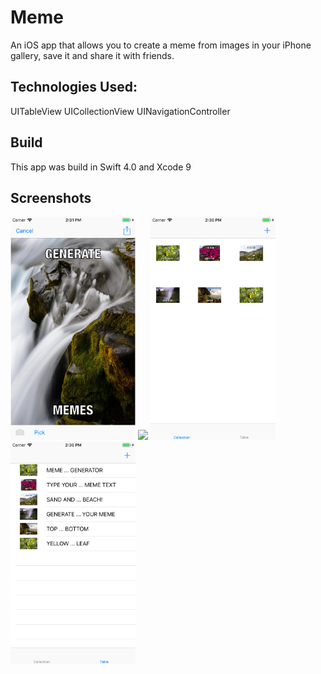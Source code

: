 # Meme

An iOS app that allows you to create a meme from images in your iPhone gallery, save it and share it with friends.

## Technologies Used:

UITableView
UICollectionView
UINavigationController

## Build

This app was build in Swift 4.0 and Xcode 9

## Screenshots

<img src="Screenshots/meme.png" width= 200> <img src="Screenshots/save.png" width = 200> <img src="Screenshots/collectionview.png" width = 200> <img src="Screenshots/tableview.png" width = 200>
